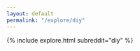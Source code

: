 ```yaml
---
layout: default
permalink: "/explore/diy"
---
```


<link rel="stylesheet" type="text/css" href="/static/css/explore.css">
{% include explore.html subreddit="diy" %}
